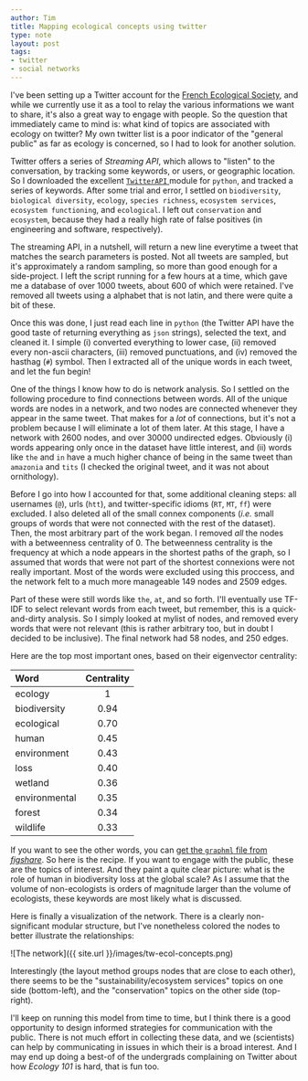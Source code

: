 ```yaml
---
author: Tim
title: Mapping ecological concepts using twitter
type: note
layout: post
tags:
- twitter
- social networks
---
```


I've been setting up a Twitter account for the [French Ecological
Society][sfetwit], and while we currently use it as a tool to relay the various
informations we want to share, it's also a great way to engage with people. So
the question that immediately came to mind is: what kind of topics are
associated with ecology on twitter? My own twitter list is a poor indicator of
the "general public" as far as ecology is concerned, so I had to look for
another solution.

Twitter offers a series of *Streaming API*, which allows to "listen" to the
conversation, by tracking some keywords, or users, or geographic location. So
I downloaded the excellent [`TwitterAPI` ][twpyth] module for `python`, and
tracked a series of keywords. After some trial and error, I settled on
`biodiversity`, `biological diversity`, `ecology`, `species richness`,
`ecosystem services`, `ecosystem functioning`, and `ecological`. I left out
`conservation` and `ecosystem`, because they had a really high rate of false
positives (in engineering and software, respectively).

The streaming API, in a nutshell, will return a new line everytime a tweet that
matches the search parameters is posted. Not all tweets are sampled, but it's
approximately a random sampling, so more than good enough for a side-project.
I left the script running for a few hours at a time, which gave me a database
of over 1000 tweets, about 600 of which were retained. I've removed all tweets
using a alphabet that is not latin, and there were quite a bit of these.

Once this was done, I just read each line in `python` (the Twitter API have the
good taste of returning everything as `json` strings), selected the text,
and cleaned it. I simple (i) converted everything to lower case, (ii)
removed every non-ascii characters, (iii) removed punctuations, and (iv)
removed the hasthag (`#`) symbol. Then I extracted all of the unique words
in each tweet, and let the fun begin!

One of the things I know how to do is network analysis. So I settled on the
following procedure to find connections between words. All of the unique words
are nodes in a network, and two nodes are connected whenever they appear in the
same tweet. That makes for a *lot* of connections, but it's not a problem
because I will eliminate a lot of them later. At this stage, I have a network
with 2600 nodes, and over 30000 undirected edges. Obviously (i) words appearing
only once in the dataset have little interest, and (ii) words like `the` and
`in` have a much higher chance of being in the same tweet than `amazonia` and
`tits` (I checked the original tweet, and it was not about ornithology).

Before I go into how I accounted for that, some additional cleaning steps: all
usernames (`@`), urls (`htt`), and twitter-specific idioms (`RT`, `MT`, `ff`)
were excluded. I also deleted all of the small connex components (*i.e.*
small groups of words that were not connected with the rest of the
dataset). Then, the most arbitrary part of the work began. I removed
*all* the nodes with a betweenness centrality of 0. The betweenness
centrality is the frequency at which a node appears in the shortest paths of
the graph, so I assumed that words that were not part of the shortest
connexions were not really important. Most of the words were excluded using
this proccess, and the network felt to a much more manageable 149 nodes and
2509 edges.

Part of these were still words like `the`, `at`, and so forth. I'll eventually
use TF-IDF to select relevant words from each tweet, but remember, this is
a quick-and-dirty analysis. So I simply looked at mylist of nodes, and removed
every words that were not relevant (this is rather arbitrary too, but in doubt
I decided to be inclusive). The final network had 58 nodes, and 250 edges.

Here are the top most important ones, based on their eigenvector centrality:

| Word          | Centrality |
|:--------------|:----------:|
| ecology       | 1          |
| biodiversity  | 0.94       |
| ecological    | 0.70       |
| human         | 0.45       |
| environment   | 0.43       |
| loss          | 0.40       |
| wetland       | 0.36       |
| environmental | 0.35       |
| forest        | 0.34       |
| wildlife      | 0.33       |

If you want to see the other words, you can [get the `graphml` file from
*figshare*][fshare]. So here is the recipe. If you want to engage with the
public, these are the topics of interest. And they paint a quite clear picture:
what is the role of human in biodiversity loss at the global scale? As I assume
that the volume of non-ecologists is orders of magnitude larger than the volume
of ecologists, these keywords are most likely what is discussed.

Here is finally a visualization of the network. There is a clearly
non-significant modular structure, but I've nonetheless colored the nodes to
better illustrate the relationships:

![The network]({{ site.url }}/images/tw-ecol-concepts.png)

Interestingly (the layout method groups nodes that are close to each other),
there seems to be the "sustainability/ecosystem services" topics
on one side (bottom-left), and the "conservation" topics on the
other side (top-right).

I'll keep on running this model from time to time, but I think there is a good
opportunity to design informed strategies for communication with the public.
There is not much effort in collecting these data, and we (scientists) can help
by communicating in issues in which their is a broad interest. And I may end up
doing a best-of of the undergrads complaining on Twitter about how *Ecology
101* is hard, that is fun too.

[fshare]: http://dx.doi.org/10.6084/m9.figshare.827286
[sfetwit]: http://twitter.com/sfecologie/
[twpyth]: https://github.com/geduldig/TwitterAPI
